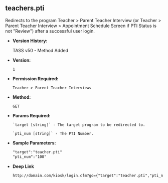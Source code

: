 **teachers.pti**
----
  Redirects to the program Teacher > Parent Teacher Interview (or Teacher > Parent Teacher Interview > Appointment Schedule Screen if PTI Status is not "Review") after a successful user login.

  * **Version History:**

     TASS v50 - Method Added

* **Version:**

  	`1`

* **Permission Required:**

  	`Teacher > Parent Teacher Interviews`

* **Method:**

  	`GET`
  
*  **Params Required:**

	   `target [string]` - The target program to be redirected to.

	   `pti_num [string]` - The PTI Number.
    
* **Sample Parameters:**

	```HTML
	"target":"teacher.pti"
	"pti_num":"100"
	```

* **Deep Link**

	```HTML
	http://domain.com/kiosk/login.cfm?go={"target":"teacher.pti","pti_num":"#data.pti_num#"}
	```
